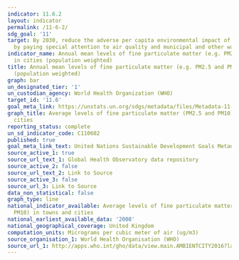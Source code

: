 ```yaml
---
indicator: 11.6.2
layout: indicator
permalink: /11-6-2/
sdg_goal: '11'
target: By 2030, reduce the adverse per capita environmental impact of cities, including
  by paying special attention to air quality and municipal and other waste management
indicator_name: Annual mean levels of fine particulate matter (e.g. PM2.5 and PM10)
  in cities (population weighted)
title: Annual mean levels of fine particulate matter (e.g. PM2.5 and PM10) in cities
  (population weighted)
graph: bar
un_designated_tier: '1'
un_custodian_agency: World Health Organization (WHO)
target_id: '11.6'
goal_meta_link: https://unstats.un.org/sdgs/metadata/files/Metadata-11-06-02.pdf
graph_title: Average levels of fine particulate matter (PM2.5 and PM10) in towns and
  cities
reporting_status: complete
un_sd_indicator_code: C110602
published: true
goal_meta_link_text: United Nations Sustainable Development Goals Metadata (pdf 211kB)
source_active_1: true
source_url_text_1: Global Health Observatory data repository
source_active_2: false
source_url_text_2: Link to Source
source_active_3: false
source_url_3: Link to Source
data_non_statistical: false
graph_type: line
national_indicator_available: Average levels of fine particulate matter (PM2.5 and
  PM10) in towns and cities
national_earliest_available_data: '2008'
national_geographical_coverage: United Kingdom
computation_units: Micrograms per cubic meter of air (ug/m3)
source_organisation_1: World Health Organisation (WHO)
source_url_1: http://apps.who.int/gho/data/view.main.AMBIENTCITY2016?lang=en
---
```


